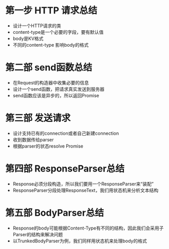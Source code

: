 # 第一步 HTTP 请求总结

- 设计一个HTTP请求的类
- content-type是一个必要的字段，要有默认值
-  body是KV格式
- 不同的content-type 影响body的格式

# 第二部 send函数总结

- 在Request的构造器中收集必要的信息
- 设计一个send函数，把请求真实发送到服务器
- send函数应该是异步的，所以返回Promise

# 第三部 发送请求

- 设计支持已有的connection或者自己新建connection
- 收到数据传给parser
- 根据parser的状态resolve Promise

# 第四部 ResponseParser总结

- Response必须分段构造，所以我们要用一个ResponseParser来“装配”
- ResponseParser分段处理ResponseText，我们用状态机来分析文本结构

# 第五部 BodyParser总结

- Response的body可能根据Content-Type有不同的结构，因此我们会采用子Parser的结构来解决问题
- 以TrunkedBodyParser为例，我们同样用状态机来处理body的格式